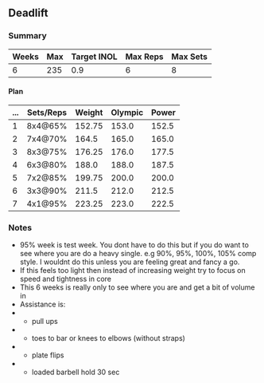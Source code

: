 ## Deadlift

### Summary

Weeks | Max | Target INOL | Max Reps | Max Sets
--- | --- | --- | --- | ---
6 | 235 | 0.9 | 6 | 8

#### Plan

 ... | Sets/Reps | Weight | Olympic | Power
--- | --- | --- | --- | ---
1 | 8x4@65% | 152.75 | 153.0 | 152.5
2 | 7x4@70% | 164.5 | 165.0 | 165.0
3 | 8x3@75% | 176.25 | 176.0 | 177.5
4 | 6x3@80% | 188.0 | 188.0 | 187.5
5 | 7x2@85% | 199.75 | 200.0 | 200.0
6 | 3x3@90% | 211.5 | 212.0 | 212.5
7 | 4x1@95% | 223.25 | 223.0 | 222.5

### Notes

- 95% week is test week. You dont have to do this but if you do want to see where you are do a heavy single. e.g 90%, 95%, 100%, 105% comp style. I wouldnt do this unless you are feeling great and fancy a go.
- If this feels too light then instead of increasing weight try to focus on speed and tightness in core
- This 6 weeks is really only to see where you are and get a bit of volume in
- Assistance is:
-  - pull ups
-  - toes to bar or knees to elbows (without straps)
-  - plate flips
-  - loaded barbell hold 30 sec

